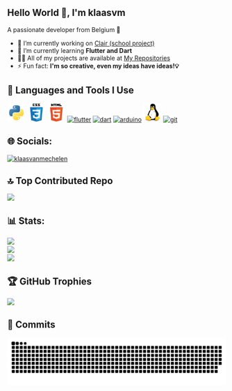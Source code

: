 ## Hello World 👋, I'm klaasvm
A passionate developer from Belgium 🍟

- 🔭 I’m currently working on [Clair (school project)]()
- 🌱 I’m currently learning **Flutter and Dart**
- 👨‍💻 All of my projects are available at [My Repositories](https://github.com/klaasvm?tab=repositories)
- ⚡ Fun fact: **I'm so creative, even my ideas have ideas!💡**

## 🚀 Languages and Tools I Use
<p><a target="_blank" href="https://raw.githubusercontent.com/devicons/devicon/master/icons/python/python-original.svg" style="display: inline-block;"><img src="https://raw.githubusercontent.com/devicons/devicon/master/icons/python/python-original.svg" alt="python" width="42" height="42" /></a>
<a target="_blank" href="https://raw.githubusercontent.com/devicons/devicon/master/icons/css3/css3-original-wordmark.svg" style="display: inline-block;"><img src="https://raw.githubusercontent.com/devicons/devicon/master/icons/css3/css3-original-wordmark.svg" alt="css3" width="42" height="42" /></a>
<a target="_blank" href="https://raw.githubusercontent.com/devicons/devicon/master/icons/html5/html5-original-wordmark.svg" style="display: inline-block;"><img src="https://raw.githubusercontent.com/devicons/devicon/master/icons/html5/html5-original-wordmark.svg" alt="html5" width="42" height="42" /></a>
<a target="_blank" href="https://www.vectorlogo.zone/logos/flutterio/flutterio-icon.svg" style="display: inline-block;"><img src="https://www.vectorlogo.zone/logos/flutterio/flutterio-icon.svg" alt="flutter" width="42" height="42" /></a>
<a target="_blank" href="https://www.vectorlogo.zone/logos/dartlang/dartlang-icon.svg" style="display: inline-block;"><img src="https://www.vectorlogo.zone/logos/dartlang/dartlang-icon.svg" alt="dart" width="42" height="42" /></a>
<a target="_blank" href="https://cdn.worldvectorlogo.com/logos/arduino-1.svg" style="display: inline-block;"><img src="https://cdn.worldvectorlogo.com/logos/arduino-1.svg" alt="arduino" width="42" height="42" /></a>
<a target="_blank" href="https://raw.githubusercontent.com/devicons/devicon/master/icons/linux/linux-original.svg" style="display: inline-block;"><img src="https://raw.githubusercontent.com/devicons/devicon/master/icons/linux/linux-original.svg" alt="linux" width="42" height="42" /></a>
<a target="_blank" href="https://www.vectorlogo.zone/logos/git-scm/git-scm-icon.svg" style="display: inline-block;"><img src="https://www.vectorlogo.zone/logos/git-scm/git-scm-icon.svg" alt="git" width="42" height="42" /></a></p>

## 🌐 Socials:
<a href="https://discord.gg/klaasvanmechelen" target="blank"><img align="center" src="https://raw.githubusercontent.com/rahuldkjain/github-profile-readme-generator/master/src/images/icons/Social/discord.svg" alt="klaasvanmechelen" height="30" width="40" /></a>

## 🔝 Top Contributed Repo
![](https://github-contributor-stats.vercel.app/api?username=klaasvm&limit=5&theme=dark&combine_all_yearly_contributions=true)

## 📊 Stats:
![](https://github-readme-streak-stats.herokuapp.com/?user=klaasvm&theme=dark&hide_border=false)<br/>
![](https://github-readme-stats.vercel.app/api?username=klaasvm&theme=dark&hide_border=false&include_all_commits=true&count_private=false)<br/>
![](https://github-readme-stats.vercel.app/api/top-langs/?username=klaasvm&theme=dark&hide_border=false&include_all_commits=true&count_private=false&layout=compact)<br/>


## 🏆 GitHub Trophies
![](https://github-profile-trophy.vercel.app/?username=klaasvm&theme=radical&no-frame=false&no-bg=false&margin-w=4)

## 🐍 Commits
<picture>
  <source media="(prefers-color-scheme: dark)" srcset="https://raw.githubusercontent.com/klaasvm/klaasvm/output/github-snake-dark.svg" />
  <source media="(prefers-color-scheme: light)" srcset="https://raw.githubusercontent.com/klaasvm/klaasvm/output/github-snake.svg" />
  <img alt="github-snake" src="https://raw.githubusercontent.com/klaasvm/klaasvm/output/github-snake.svg" />
</picture>
